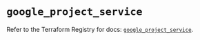 # `google_project_service`

Refer to the Terraform Registry for docs: [`google_project_service`](https://registry.terraform.io/providers/hashicorp/google-beta/5.36.0/docs/resources/google_project_service).
